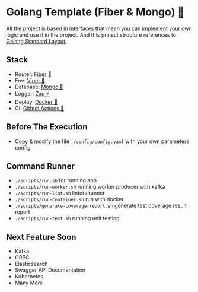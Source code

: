 # Golang Template (Fiber & Mongo) 🚀

All the project is based in interfaces that mean you can implement your own logic and use it in the project. And this project structure references to [Golang Standard Layout.](https://github.com/golang-standards/project-layout) 

## Stack
- Router: [Fiber 🚀](https://gofiber.io)
- Env: [Viper 🔐](https://github.com/spf13/viper)
- Database: [Mongo 💾](https://www.mongodb.com/docs/drivers/go/current/) 
- Logger: [Zap ⚡](https://github.com/uber-go/zap)
- Deploy: [Docker 🐳](https://www.docker.com)
- CI: [Github Actions 🐙](https://docs.github.com/en/actions)

## Before The Execution
- Copy & modify the file `./config/config.yaml` with your own parameters config

## Command Runner
- `./scripts/run.sh` for running app 
- `./scripts/run-worker.sh` running worker producer with kafka
- `./scripts/run-lint.sh` linters runner 
- `./scripts/run-container.sh` run with docker
- `./scripts/generate-coverage-report.sh` generate test coverage result report
- `./scripts/run-test.sh` running unit testing


## Next Feature Soon
- Kafka
- GRPC 
- Elasticsearch
- Swagger API Documentation
- Kubernetes
- Many More

